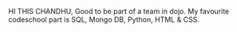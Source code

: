 
HI THIS CHANDHU, Good to be part of a team in dojo.
My favourite codeschool part is SQL, Mongo DB, Python, HTML & CSS.
